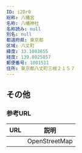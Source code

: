 ```yaml
---
ID: i2Dr0
総称: 八幡宮
名称: 八幡神社
名称読み: null
別名: null
都道府県: 東京都
区域: 八丈町
緯度: 33.1083655
経度: 139.8025857
郵便番号: 1001511
住所: 東京都八丈町三根２１５７
---
```


## その他

### 参考URL

| URL | 説明          |
| --- | ------------- |
|     | OpenStreetMap |
